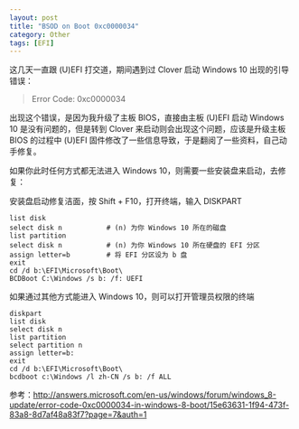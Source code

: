 ```yaml
---
layout: post
title: "BSOD on Boot 0xc0000034"
category: Other
tags: [EFI]
---
```


这几天一直跟 (U)EFI 打交道，期间遇到过 Clover 启动 Windows 10 出现的引导错误：

> Error Code: 0xc0000034

出现这个错误，是因为我升级了主板 BIOS，直接由主板 (U)EFI 启动 Windows 10 是没有问题的，但是转到 Clover 来启动则会出现这个问题，应该是升级主板 BIOS 的过程中 (U)EFI 固件修改了一些信息导致，于是翻阅了一些资料，自己动手修复。

如果你此时任何方式都无法进入 Windows 10，则需要一些安装盘来启动，去修复：

<!-- more -->
安装盘启动修复洁面，按 Shift + F10，打开终端，输入 DISKPART

```
list disk
select disk n           # (n) 为你 Windows 10 所在的磁盘
list partition
select disk n           # (n) 为你 Windows 10 所在硬盘的 EFI 分区
assign letter=b         # 将 EFI 分区设为 b 盘
exit
cd /d b:\EFI\Microsoft\Boot\
BCDBoot C:\Windows /s b: /f: UEFI
```

如果通过其他方式能进入 Windows 10，则可以打开管理员权限的终端

```
diskpart
list disk
select disk n
list partition
select partition n
assign letter=b:
exit
cd /d b:\EFI\Microsoft\Boot\
bcdboot c:\Windows /l zh-CN /s b: /f ALL
```

参考：<http://answers.microsoft.com/en-us/windows/forum/windows_8-update/error-code-0xc0000034-in-windows-8-boot/15e63631-1f94-473f-83a8-8d7af48a83f7?page=7&auth=1>

